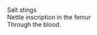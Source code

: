 <!--
title: Poison Ivy
date: 13 September 2004
slug: poison-ivy
tags: poetry
-->

Salt stings  
Nettle inscription in the femur  
Through the blood.

